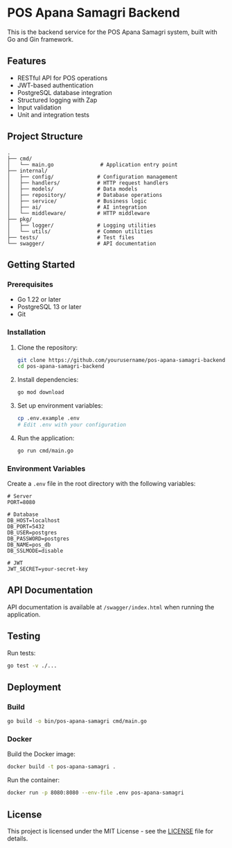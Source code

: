 # POS Apana Samagri Backend

This is the backend service for the POS Apana Samagri system, built with Go and Gin framework.

## Features

- RESTful API for POS operations
- JWT-based authentication
- PostgreSQL database integration
- Structured logging with Zap
- Input validation
- Unit and integration tests

## Project Structure

```
.
├── cmd/
│   └── main.go               # Application entry point
├── internal/
│   ├── config/              # Configuration management
│   ├── handlers/            # HTTP request handlers
│   ├── models/              # Data models
│   ├── repository/          # Database operations
│   ├── service/             # Business logic
│   ├── ai/                  # AI integration
│   └── middleware/          # HTTP middleware
├── pkg/
│   ├── logger/              # Logging utilities
│   └── utils/               # Common utilities
├── tests/                   # Test files
└── swagger/                 # API documentation
```

## Getting Started

### Prerequisites

- Go 1.22 or later
- PostgreSQL 13 or later
- Git

### Installation

1. Clone the repository:
   ```bash
   git clone https://github.com/yourusername/pos-apana-samagri-backend.git
   cd pos-apana-samagri-backend
   ```

2. Install dependencies:
   ```bash
   go mod download
   ```

3. Set up environment variables:
   ```bash
   cp .env.example .env
   # Edit .env with your configuration
   ```

4. Run the application:
   ```bash
   go run cmd/main.go
   ```

### Environment Variables

Create a `.env` file in the root directory with the following variables:

```
# Server
PORT=8080

# Database
DB_HOST=localhost
DB_PORT=5432
DB_USER=postgres
DB_PASSWORD=postgres
DB_NAME=pos_db
DB_SSLMODE=disable

# JWT
JWT_SECRET=your-secret-key
```

## API Documentation

API documentation is available at `/swagger/index.html` when running the application.

## Testing

Run tests:

```bash
go test -v ./...
```

## Deployment

### Build

```bash
go build -o bin/pos-apana-samagri cmd/main.go
```

### Docker

Build the Docker image:

```bash
docker build -t pos-apana-samagri .
```

Run the container:

```bash
docker run -p 8080:8080 --env-file .env pos-apana-samagri
```

## License

This project is licensed under the MIT License - see the [LICENSE](LICENSE) file for details.
